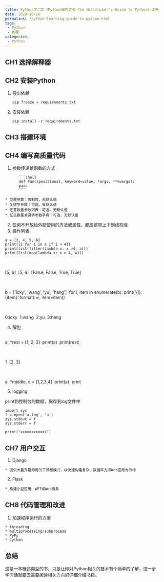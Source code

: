 ```yaml
---
title: Python学习之《Python编程之美-The Hitchhiker's Guide to Python》读书笔记
date: 2020-10-16
permalink: /python-learning-guide-to-python.html
tags:
 - Python
 - 教程
categories:
 - Python
---
```





## CH1 选择解释器

## CH2 安装Python

  1. 导出依赖 
        
        ```shell
        pip freeze > requirements.txt
        ```


  2. 安装依赖 
        
        ```shell
        pip install -r requirements.txt
        ```


## CH3 搭建环境

## CH4 编写高质量代码

  1. 参数传递给函数的方式 
        
            ```shell
            def func(positional, keyword=value, *args, **kwargs):
            pass
            ```


    * 位置参数：强制性，无默认值
    * 关键字参数：可选，有默认值
    * 任意数量参数列表：可选，无默认值
    * 任意数量关键字参数字典：可选，无默认值
  2. 任何不开放给外部使用的方法或属性，都应该带上下划线前缀
  3. 操作列表

    a = [3, 4, 5, 6]
    print([i for i in a if i > 4])
    print(list(filter(lambda x: x >4, a)))
    print(list(map(lambda x: x > 4, a)))


​    
​    
​    [5, 6]
​    [5, 6]
​    [False, False, True, True]


​    
​    
​    b = ['icky', 'wang', 'yu', 'hang']
​    for i, item in enumerate(b):
​        print('{i}:{item}'.format(i=i, item=item))


​    
​    
​    0:icky
​    1:wang
​    2:yu
​    3:hang


  4. 解包


​    
​    a, *rest = [1, 2, 3]
​    print(a)
​    print(rest)


​    
​    
​    1
​    [2, 3]


​    
​    
​    a, *middle, c = [1,2,3,4]
​    print(a)
​    print


  5. logging

print到控制台的数据，保存到log文件中

    import sys
    f = open('a.log', 'a')
    sys.stdout = f
    sys.stderr = f
    
    print('xxxxxxxxxxxx')


## CH7 用户交互

  1. Django 

    * 提供大量开箱即用的工具和模式，以快速构建复杂、数据库支持Web应用为目标
  2. Flask 

    * 构建小型应用、API或Web服务

## CH8 代码管理和改进

  1. 加速程序运行的方案 

    * threading
    * multiprocessing/subprocess
    * PyPy
    * Cython

## 总结

这是一本概述类型的书，只是让你对Python相关的技术有个简单的了解，进一步学习话就要去需要阅读相关方向的详细介绍书籍。

